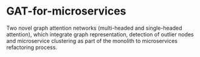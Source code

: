 # GAT-for-microservices
Two novel graph attention networks (multi-headed and single-headed attention), which integrate graph representation, detection of outlier nodes and microservice clustering as part of the monolith to microservices refactoring process.
